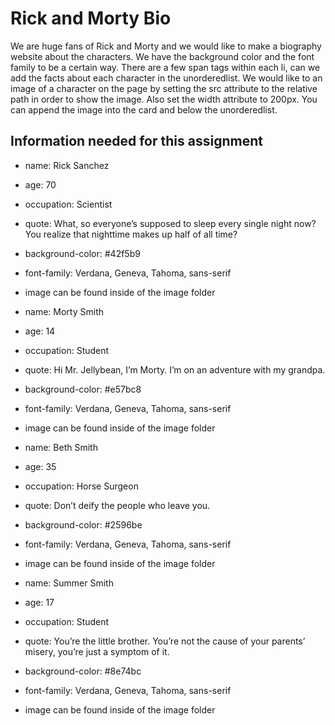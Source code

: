 # Rick and Morty Bio

We are huge fans of Rick and Morty and we would like to make a biography website about the characters. We have the background color and the font family to be a certain way. There are a few span tags within each li, can we add the facts about each character in the unorderedlist. We would like to an image of a character on the page by setting the src attribute to the relative path in order to show the image. Also set the width attribute to 200px. You can append the image into the card and below the unorderedlist.

## Information needed for this assignment

- name: Rick Sanchez
- age: 70
- occupation: Scientist
- quote: What, so everyone’s supposed to sleep every single night now? You realize that nighttime makes up half of all time?
- background-color: #42f5b9
- font-family: Verdana, Geneva, Tahoma, sans-serif
- image can be found inside of the image folder


- name: Morty Smith
- age: 14
- occupation: Student
- quote: Hi Mr. Jellybean, I’m Morty. I’m on an adventure with my grandpa.
- background-color: #e57bc8
- font-family: Verdana, Geneva, Tahoma, sans-serif
- image can be found inside of the image folder


- name: Beth Smith
- age: 35
- occupation: Horse Surgeon
- quote: Don’t deify the people who leave you.
- background-color: #2596be
- font-family: Verdana, Geneva, Tahoma, sans-serif
- image can be found inside of the image folder


- name: Summer Smith
- age: 17
- occupation: Student
- quote: You’re the little brother. You’re not the cause of your parents’ misery, you’re just a symptom of it.
- background-color: #8e74bc
- font-family: Verdana, Geneva, Tahoma, sans-serif
- image can be found inside of the image folder
